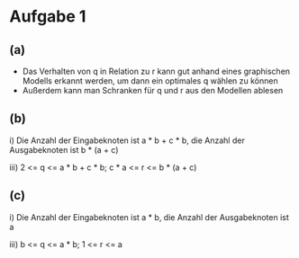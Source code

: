 # Aufgabe 1
## (a)
* Das Verhalten von q in Relation zu r kann gut anhand eines graphischen Modells erkannt werden, um dann ein optimales q wählen zu können
* Außerdem kann man Schranken für q und r aus den Modellen ablesen

## (b)
i) Die Anzahl der Eingabeknoten ist a * b + c * b, die Anzahl der Ausgabeknoten ist b * (a + c)

iii) 2 <= q <= a * b + c * b; c * a <= r <= b * (a + c)

## (c)
i) Die Anzahl der Eingabeknoten ist a * b, die Anzahl der Ausgabeknoten ist a

iii) b <= q <= a * b; 1 <= r <= a
